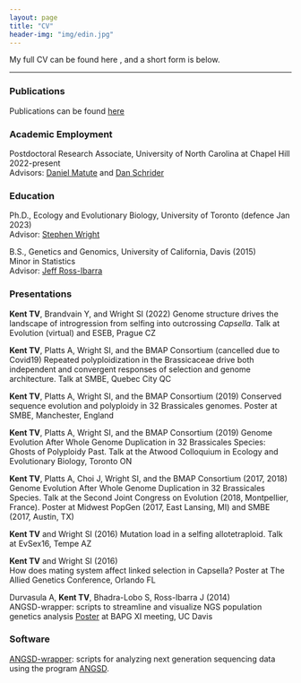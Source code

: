 ```yaml
---
layout: page
title: "CV"
header-img: "img/edin.jpg"
---
```


My full CV can be found here <a href="/docs/cv.pdf" target="_blank"><i class="fa fa-file-text fa-md"></i></a>, and a short form is below.   

___

### Publications

Publications can be found [here](tvkent.github.io/4_publications.html)

### Academic Employment

Postdoctoral Research Associate, University of North Carolina at Chapel Hill 2022-present  
Advisors: [Daniel Matute](http://www.dm-incompatibilities.org/index.html) and [Dan Schrider](https://www.schriderlab.org/)  

### Education  

Ph.D., Ecology and Evolutionary Biology, University of Toronto (defence Jan 2023)  
Advisor: [Stephen Wright](https://wright.eeb.utoronto.ca)  

B.S., Genetics and Genomics, University of California, Davis    (2015)  
Minor in Statistics  
Advisor: [Jeff Ross-Ibarra](https://rilab.og)

### Presentations

__Kent TV__, Brandvain Y, and Wright SI (2022)
Genome structure drives the landscape of introgression from selfing into outcrossing *Capsella*. Talk at Evolution (virtual) and ESEB, Prague CZ

__Kent TV__, Platts A, Wright SI, and the BMAP Consortium (cancelled due to Covid19)
Repeated polyploidization in the Brassicaceae drive both independent and convergent responses of selection and genome architecture. Talk at SMBE, Quebec City QC

__Kent TV__, Platts A, Wright SI, and the BMAP Consortium (2019)
Conserved sequence evolution and polyploidy in 32 Brassicales genomes. Poster at SMBE, Manchester, England

__Kent TV__, Platts A, Wright SI, and the BMAP Consortium (2019)
Genome Evolution After Whole Genome Duplication in 32 Brassicales Species: Ghosts of Polyploidy Past. Talk at the Atwood Colloquium in Ecology and Evolutionary Biology, Toronto ON

__Kent TV__, Platts A, Choi J, Wright SI, and the BMAP Consortium (2017, 2018)
Genome Evolution After Whole Genome Duplication in 32 Brassicales Species. Talk at the Second Joint Congress on Evolution (2018, Montpellier, France). Poster at Midwest PopGen (2017, East Lansing, MI) and SMBE (2017, Austin, TX)

__Kent TV__ and Wright SI	(2016)
Mutation load in a selfing allotetraploid. Talk at EvSex16, Tempe AZ

__Kent TV__ and Wright SI	(2016)  
How does mating system affect linked selection in Capsella? Poster at The Allied Genetics Conference, Orlando FL

Durvasula A, __Kent TV__, Bhadra-Lobo S, Ross-Ibarra J	(2014)  
ANGSD-wrapper: scripts to streamline and visualize NGS population genetics analysis [Poster](docs/awposter.pdf) at BAPG XI meeting, UC Davis

### Software

[ANGSD-wrapper](https://github.com/ANGSD-wrapper/angsd-wrapper): scripts for analyzing next generation sequencing data using the program [ANGSD](http://popgen.dk/wiki/index.php/ANGSD).

